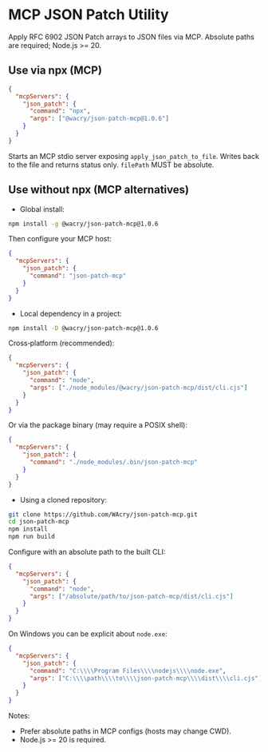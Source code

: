 # MCP JSON Patch Utility

Apply RFC 6902 JSON Patch arrays to JSON files via MCP. Absolute paths are required; Node.js >= 20.

## Use via npx (MCP)

```json
{
  "mcpServers": {
    "json_patch": {
      "command": "npx",
      "args": ["@wacry/json-patch-mcp@1.0.6"]
    }
  }
}
```

Starts an MCP stdio server exposing `apply_json_patch_to_file`. Writes back to the file and returns status only. `filePath` MUST be absolute.

## Use without npx (MCP alternatives)

- Global install:

```bash
npm install -g @wacry/json-patch-mcp@1.0.6
```

Then configure your MCP host:

```json
{
  "mcpServers": {
    "json_patch": {
      "command": "json-patch-mcp"
    }
  }
}
```

- Local dependency in a project:

```bash
npm install -D @wacry/json-patch-mcp@1.0.6
```

Cross‑platform (recommended):

```json
{
  "mcpServers": {
    "json_patch": {
      "command": "node",
      "args": ["./node_modules/@wacry/json-patch-mcp/dist/cli.cjs"]
    }
  }
}
```

Or via the package binary (may require a POSIX shell):

```json
{
  "mcpServers": {
    "json_patch": {
      "command": "./node_modules/.bin/json-patch-mcp"
    }
  }
}
```

- Using a cloned repository:

```bash
git clone https://github.com/WAcry/json-patch-mcp.git
cd json-patch-mcp
npm install
npm run build
```

Configure with an absolute path to the built CLI:

```json
{
  "mcpServers": {
    "json_patch": {
      "command": "node",
      "args": ["/absolute/path/to/json-patch-mcp/dist/cli.cjs"]
    }
  }
}
```

On Windows you can be explicit about `node.exe`:

```json
{
  "mcpServers": {
    "json_patch": {
      "command": "C:\\\\Program Files\\\\nodejs\\\\node.exe",
      "args": ["C:\\\\path\\\\to\\\\json-patch-mcp\\\\dist\\\\cli.cjs"]
    }
  }
}
```

Notes:

- Prefer absolute paths in MCP configs (hosts may change CWD).
- Node.js >= 20 is required.
